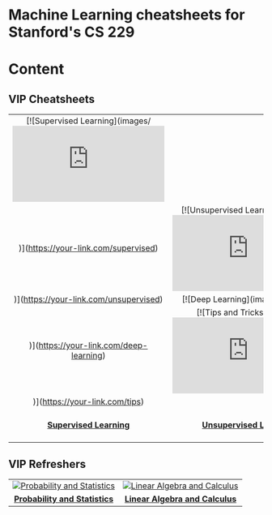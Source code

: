 # Machine Learning cheatsheets for Stanford's CS 229

# Content

## VIP Cheatsheets
| | | | |
|:-:|:-:|:-:|:-:|
| [![Supervised Learning](images/![image](https://github.com/Adity-star/Data-Science-Work/blob/main/CheatSheets/Standford-CS229%20Machine%20Learning/Supervised%20Learning%20Cheatsheet.pdf)
)](https://your-link.com/supervised) | [![Unsupervised Learning](images/![image](https://github.com/Adity-star/Data-Science-Work/blob/main/CheatSheets/Standford-CS229%20Machine%20Learning/cheatsheet-unsupervised-learning.pdf)
)](https://your-link.com/unsupervised) | [![Deep Learning](images/![image](https://github.com/user-attachments/assets/3db69a84-22c5-4aa5-8a07-8e1d9a204139)
)](https://your-link.com/deep-learning) | [![Tips and Tricks](images/![image](https://github.com/Adity-star/Data-Science-Work/blob/main/CheatSheets/Standford-CS229%20Machine%20Learning/cheatsheet-machine-learning-tips-and-tricks.pdf)
)](https://your-link.com/tips) |
| **[Supervised Learning](https://your-link.com/supervised)** | **[Unsupervised Learning](https://your-link.com/unsupervised)** | **[Deep Learning](https://your-link.com/deep-learning)** | **[Tips and Tricks](https://your-link.com/tips)** |

## VIP Refreshers
| | |
|:-:|:-:|
| [![Probability and Statistics](images/probability.png)](https://github.com/Adity-star/Data-Science-Work/blob/main/CheatSheets/Standford-CS229%20Machine%20Learning/refresher-probabilities-statistics.pdf) | [![Linear Algebra and Calculus](images/linear_algebra.png)](https://github.com/Adity-star/Data-Science-Work/blob/main/CheatSheets/Standford-CS229%20Machine%20Learning/refresher-algebra-calculus.pdf) |
| **[Probability and Statistics](https://your-link.com/probability)** | **[Linear Algebra and Calculus](https://your-link.com/linear-algebra)** |
